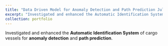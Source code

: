```yaml
---
title: "Data Driven Model for Anomaly Detection and Path Prediction July 2022 - April 2023"
excerpt: "Investigated and enhanced the Automatic Identification System of cargo vessels for anomaly detection and path prediction. <br/><img src='/images/500x300.png'>"
collection: portfolio
---
```


Investigated and enhanced the **Automatic Identification System** of cargo vessels for **anomaly detection** and **path prediction**.


**Technical stack Used in the Project** - <img src="https://cdn.jsdelivr.net/gh/devicons/devicon/icons/python/python-original.svg" width ="16" height="100%"/> <img src="https://cdn.jsdelivr.net/gh/devicons/devicon/icons/tensorflow/tensorflow-original.svg" width ="16" height="100%"/> <img src="https://cdn.jsdelivr.net/gh/devicons/devicon/icons/jupyter/jupyter-original-wordmark.svg" width ="16" height="100%"/>

- Explored a dataset related to **AIS marine** activity, with data recorded between **January 1, 2022, and January 15, 2022**, featuring a total of **17** unique attributes.
- Formulated a **statistical method** to analyze cargo ship vessels by considering time difference and speed over the ground for robust anomaly detection.
- Engineered a path prediction algorithm using a **sequence-to-sequence model with an attention mechanism**, delivering a substantial **90%** reduction in error compared to Deep LSTM and GRU models.
